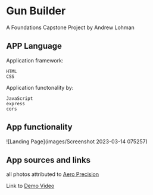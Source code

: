 # Gun Builder
A Foundations Capstone Project
by Andrew Lohman

## APP Language
Application framework:
```
HTML
CSS
```

Application functonality by:
```
JavaScript
express
cors
```
## App functionality
![Landing Page](images/Screenshot 2023-03-14 075257)





## App sources and links
all photos attributed to [Aero Precision](https://www.aeroprecisionusa.com/)

Link to [Demo Video](https://secure.vidyard.com/organizations/3064372/players/pWVdhkuBMurkEDnqQVNPb2?edit=true&npsRecordControl=1)